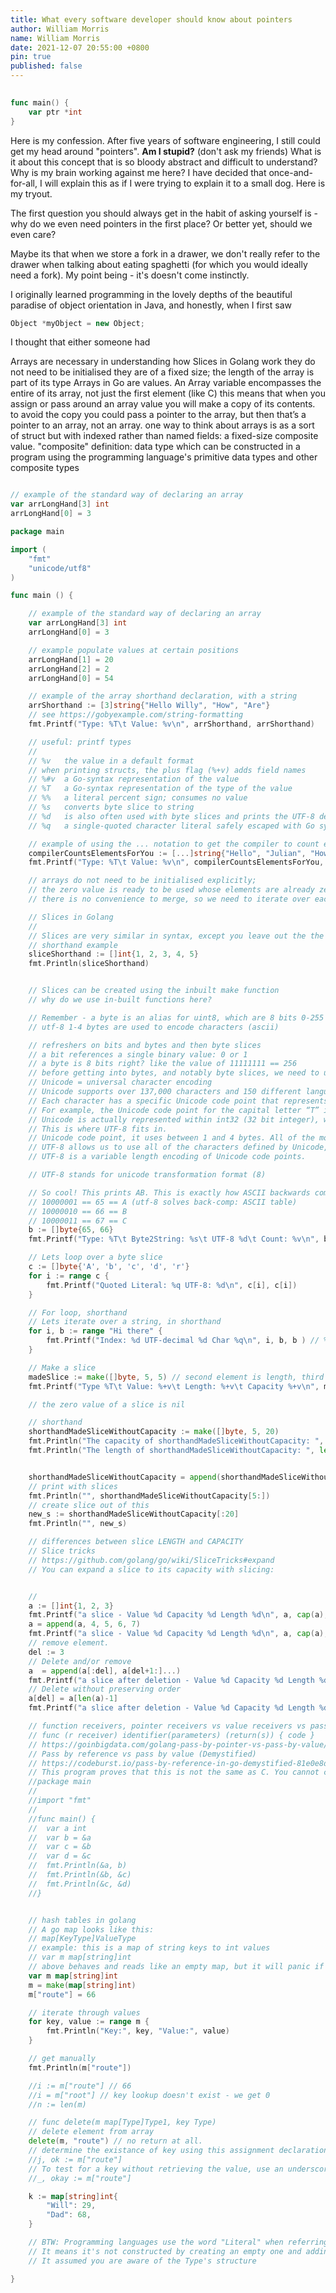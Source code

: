 ```yaml
---
title: What every software developer should know about pointers
author: William Morris
name: William Morris
date: 2021-12-07 20:55:00 +0800
pin: true
published: false
---
```


```go
 
func main() {
    var ptr *int 
}
```

Here is my confession. After five years of software engineering, I still could get my head around "pointers". **Am I stupid?** (don't ask my friends) What is it about this concept that is so bloody abstract and difficult to understand? Why is my brain working against me here? I have decided that once-and-for-all, I will explain this as if I were trying to explain it to a small dog. Here is my tryout.


The first question you should always get in the habit of asking yourself is - why do we even need pointers in the first place? Or better yet, should we even care?

Maybe its that when we store a fork in a drawer, we don't really refer to the drawer when talking about eating spaghetti (for which you would ideally need a fork). My point being - it's doesn't come instinctly. 

I originally learned programming in the lovely depths of the beautiful paradise of object orientation in Java, and honestly, when I first saw

```c++
Object *myObject = new Object;
```

I thought that either someone had 


Arrays are necessary in understanding how Slices in Golang work
they do not need to be initialised
they are of a fixed size; the length of the array is part of its type
Arrays in Go are values. An Array variable encompasses the entire of its array, not just the first element (like C)
this means that when you assign or pass around an array value you will make a copy of its contents.
to avoid the copy you could pass a pointer to the array, but then that’s a pointer to an array, not an array.
one way to think about arrays is as a sort of struct but with indexed rather than named fields: a fixed-size composite value.
"composite" definition: data type which can be constructed in a program using the programming language's primitive data types and other composite types

```go

// example of the standard way of declaring an array
var arrLongHand[3] int
arrLongHand[0] = 3

```



```go
package main

import (
	"fmt"
	"unicode/utf8"
)

func main () {

	// example of the standard way of declaring an array
	var arrLongHand[3] int
	arrLongHand[0] = 3

	// example populate values at certain positions
	arrLongHand[1] = 20
	arrLongHand[2] = 2
	arrLongHand[0] = 54

	// example of the array shorthand declaration, with a string
	arrShorthand := [3]string{"Hello Willy", "How", "Are"}
	// see https://gobyexample.com/string-formatting
	fmt.Printf("Type: %T\t Value: %v\n", arrShorthand, arrShorthand)

	// useful: printf types
	//
	// %v	the value in a default format
	// when printing structs, the plus flag (%+v) adds field names
	// %#v	a Go-syntax representation of the value
	// %T	a Go-syntax representation of the type of the value
	// %%	a literal percent sign; consumes no value
	// %s   converts byte slice to string
	// %d   is also often used with byte slices and prints the UTF-8 decimal value of each byte.
	// %q	a single-quoted character literal safely escaped with Go syntax.

	// example of using the ... notation to get the compiler to count elements for you
	compilerCountsElementsForYou := [...]string{"Hello", "Julian", "How are you sir?"}
	fmt.Printf("Type: %T\t Value: %v\n", compilerCountsElementsForYou, compilerCountsElementsForYou) // remember all elements are counted here

	// arrays do not need to be initialised explicitly;
	// the zero value is ready to be used whose elements are already zeroed
	// there is no convenience to merge, so we need to iterate over each individually with markers and counters. This is a chore...

	// Slices in Golang
	//
	// Slices are very similar in syntax, except you leave out the the number of elements e.g. []
	// shorthand example
	sliceShorthand := []int{1, 2, 3, 4, 5}
	fmt.Println(sliceShorthand)


	// Slices can be created using the inbuilt make function
	// why do we use in-built functions here?

	// Remember - a byte is an alias for uint8, which are 8 bits 0-255 (256)
	// utf-8 1-4 bytes are used to encode characters (ascii)

	// refreshers on bits and bytes and then byte slices
	// a bit references a single binary value: 0 or 1
	// a byte is 8 bits right? like the value of 11111111 == 256
	// before getting into bytes, and notably byte slices, we need to understand encoding
	// Unicode = universal character encoding
	// Unicode supports over 137,000 characters and 150 different languages
	// Each character has a specific Unicode code point that represents the character
	// For example, the Unicode code point for the capital letter “T” is U+0054
	// Unicode is actually represented within int32 (32 bit integer), which is much too large
	// This is where UTF-8 fits in.
	// Unicode code point, it uses between 1 and 4 bytes. All of the most common characters can be represented using 1–2 bytes (all ASCII characters can be represented in 1 byte).
	// UTF-8 allows us to use all of the characters defined by Unicode, but allows us to save some extra space and only reach for the 3rd or 4th byte when we really need it.
	// UTF-8 is a variable length encoding of Unicode code points.

	// UTF-8 stands for unicode transformation format (8)

	// So cool! This prints AB. This is exactly how ASCII backwards compatible problem was solved with utf-8
	// 10000001 == 65 == A (utf-8 solves back-comp: ASCII table)
	// 10000010 == 66 == B
	// 10000011 == 67 == C
	b := []byte{65, 66}
	fmt.Printf("Type: %T\t Byte2String: %s\t UTF-8 %d\t Count: %v\n", b, b, b, utf8.RuneCount(b))

	// Lets loop over a byte slice
	c := []byte{'A', 'b', 'c', 'd', 'r'}
	for i := range c {
		fmt.Printf("Quoted Literal: %q UTF-8: %d\n", c[i], c[i])
	}

	// For loop, shorthand
	// Lets iterate over a string, in shorthand
	for i, b := range "Hi there" {
		fmt.Printf("Index: %d UTF-decimal %d Char %q\n", i, b, b ) // %q is a character literal in golang
	}

	// Make a slice
	madeSlice := make([]byte, 5, 5) // second element is length, third is capacity[optional]
	fmt.Printf("Type %T\t Value: %+v\t Length: %+v\t Capacity %+v\n", madeSlice, madeSlice, len(madeSlice), cap(madeSlice))

	// the zero value of a slice is nil

	// shorthand
	shorthandMadeSliceWithoutCapacity := make([]byte, 5, 20)
	fmt.Println("The capacity of shorthandMadeSliceWithoutCapacity: ", cap(shorthandMadeSliceWithoutCapacity))
	fmt.Println("The length of shorthandMadeSliceWithoutCapacity: ", len(shorthandMadeSliceWithoutCapacity))


	shorthandMadeSliceWithoutCapacity = append(shorthandMadeSliceWithoutCapacity, 1, 2)
	// print with slices
	fmt.Println("", shorthandMadeSliceWithoutCapacity[5:])
	// create slice out of this
	new_s := shorthandMadeSliceWithoutCapacity[:20]
	fmt.Println("", new_s)

	// differences between slice LENGTH and CAPACITY
	// Slice tricks
	// https://github.com/golang/go/wiki/SliceTricks#expand
	// You can expand a slice to its capacity with slicing:


	//
	a := []int{1, 2, 3}
	fmt.Printf("a slice - Value %d Capacity %d Length %d\n", a, cap(a), len(a))
	a = append(a, 4, 5, 6, 7)
	fmt.Printf("a slice - Value %d Capacity %d Length %d\n", a, cap(a), len(a))
	// remove element.
	del := 3
	// Delete and/or remove
	a  = append(a[:del], a[del+1:]...)
	fmt.Printf("a slice after deletion - Value %d Capacity %d Length %d\n", a, cap(a), len(a))
	// Delete without preserving order
	a[del] = a[len(a)-1]
	fmt.Printf("a slice after deletion - Value %d Capacity %d Length %d\n", a, cap(a), len(a))

	// function receivers, pointer receivers vs value receivers vs pass by reference
	// func (r receiver) identifier(parameters) (return(s)) { code }
	// https://goinbigdata.com/golang-pass-by-pointer-vs-pass-by-value/
	// Pass by reference vs pass by value (Demystified)
	// https://codeburst.io/pass-by-reference-in-go-demystified-81e0e8dfa2ad
	// This program proves that this is not the same as C. You cannot create true reference variables like in C
	//package main
	//
	//import "fmt"
	//
	//func main() {
	//	var a int
	//	var b = &a
	//	var c = &b
	//	var d = &c
	//	fmt.Println(&a, b)
	//	fmt.Println(&b, &c)
	//	fmt.Println(&c, &d)
	//}


	// hash tables in golang
	// A go map looks like this:
	// map[KeyType]ValueType
	// example: this is a map of string keys to int values
	// var m map[string]int
	// above behaves and reads like an empty map, but it will panic if you write to it.
	var m map[string]int
	m = make(map[string]int)
	m["route"] = 66

	// iterate through values
	for key, value := range m {
		fmt.Println("Key:", key, "Value:", value)
	}

	// get manually
	fmt.Println(m["route"])

	//i := m["route"] // 66
	//i = m["root"] // key lookup doesn't exist - we get 0
	//n := len(m)

	// func delete(m map[Type]Type1, key Type)
	// delete element from array
	delete(m, "route") // no return at all.
	// determine the existance of key using this assignment declaration
	//j, ok := m["route"]
	// To test for a key without retrieving the value, use an underscore in place of the first value:
	//_, okay := m["route"]

	k := map[string]int{
		"Will": 29,
		"Dad": 68,
	}

	// BTW: Programming languages use the word "Literal" when referring to syntactic ways to construct some data structure.
	// It means it's not constructed by creating an empty one and adding or subtracting as you go.
	// It assumed you are aware of the Type's structure

}




```